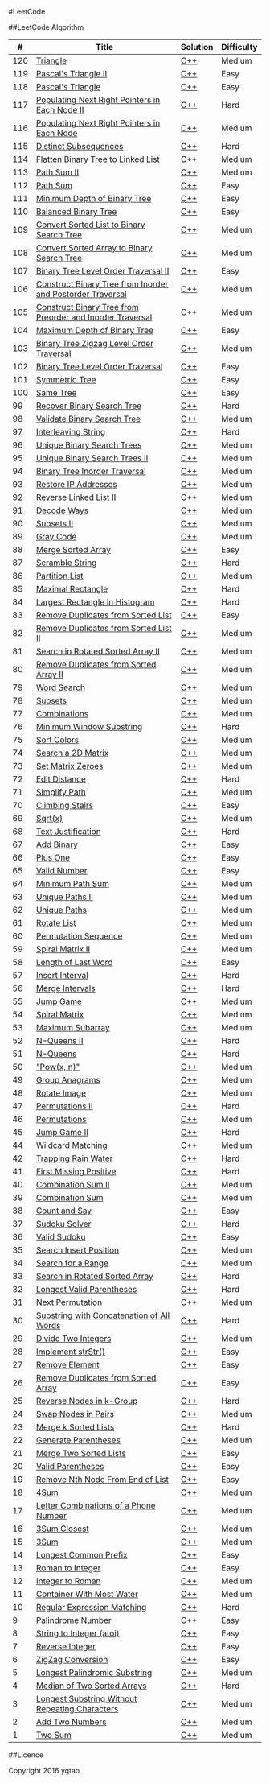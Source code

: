 #LeetCode

##LeetCode Algorithm

| # | Title | Solution | Difficulty |
|---| ----- | -------- | ---------- |
|120|[Triangle](https://oj.leetcode.com/problems/triangle/)| [C++](./LeetCodeSolutions/triangle/triangle.cpp)|Medium|
|119|[Pascal's Triangle II](https://oj.leetcode.com/problems/pascals-triangle-ii/)| [C++](./LeetCodeSolutions/pascalTriangle/pascalTriangle.II.cpp)|Easy|
|118|[Pascal's Triangle](https://oj.leetcode.com/problems/pascals-triangle/)| [C++](./LeetCodeSolutions/pascalTriangle/pascalTriangle.cpp)|Easy|
|117|[Populating Next Right Pointers in Each Node II](https://oj.leetcode.com/problems/populating-next-right-pointers-in-each-node-ii/)| [C++](./LeetCodeSolutions/populatingNextRightPointersInEachNode/populatingNextRightPointersInEachNode.II.cpp)|Hard|
|116|[Populating Next Right Pointers in Each Node](https://oj.leetcode.com/problems/populating-next-right-pointers-in-each-node/)| [C++](./LeetCodeSolutions/populatingNextRightPointersInEachNode/populatingNextRightPointersInEachNode.cpp)|Medium|
|115|[Distinct Subsequences](https://oj.leetcode.com/problems/distinct-subsequences/)| [C++](./LeetCodeSolutions/distinctSubsequences/distinctSubsequences.cpp)|Hard|
|114|[Flatten Binary Tree to Linked List](https://oj.leetcode.com/problems/flatten-binary-tree-to-linked-list/)| [C++](./LeetCodeSolutions/flattenBinaryTreeToLinkedList/flattenBinaryTreeToLinkedList.cpp)|Medium|
|113|[Path Sum II](https://oj.leetcode.com/problems/path-sum-ii/)| [C++](./LeetCodeSolutions/pathSum/pathSum.II.cpp)|Medium|
|112|[Path Sum](https://oj.leetcode.com/problems/path-sum/)| [C++](./LeetCodeSolutions/pathSum/pathSum.cpp)|Easy|
|111|[Minimum Depth of Binary Tree](https://oj.leetcode.com/problems/minimum-depth-of-binary-tree/)| [C++](./LeetCodeSolutions/minimumDepthOfBinaryTree/minimumDepthOfBinaryTree.cpp)|Easy|
|110|[Balanced Binary Tree](https://oj.leetcode.com/problems/balanced-binary-tree/)| [C++](./LeetCodeSolutions/balancedBinaryTree/balancedBinaryTree.cpp)|Easy|
|109|[Convert Sorted List to Binary Search Tree](https://oj.leetcode.com/problems/convert-sorted-list-to-binary-search-tree/)| [C++](./LeetCodeSolutions/convertSortedListToBinarySearchTree/convertSortedListToBinarySearchTree.cpp)|Medium|
|108|[Convert Sorted Array to Binary Search Tree](https://oj.leetcode.com/problems/convert-sorted-array-to-binary-search-tree/)| [C++](./LeetCodeSolutions/convertSortedArrayToBinarySearchTree/convertSortedArrayToBinarySearchTree.cpp)|Medium|
|107|[Binary Tree Level Order Traversal II](https://oj.leetcode.com/problems/binary-tree-level-order-traversal-ii/)| [C++](./LeetCodeSolutions/binaryTreeLevelOrderTraversal/binaryTreeLevelOrderTraversal.II.cpp)|Easy|
|106|[Construct Binary Tree from Inorder and Postorder Traversal](https://oj.leetcode.com/problems/construct-binary-tree-from-inorder-and-postorder-traversal/)| [C++](./LeetCodeSolutions/constructBinaryTreeFromInorderAndPostorderTraversal/constructBinaryTreeFromInorderAndPostorderTraversal.cpp)|Medium|
|105|[Construct Binary Tree from Preorder and Inorder Traversal](https://oj.leetcode.com/problems/construct-binary-tree-from-preorder-and-inorder-traversal/)| [C++](./LeetCodeSolutions/constructBinaryTreeFromPreorderAndInorderTraversal/constructBinaryTreeFromPreorderAndInorderTraversal.cpp)|Medium|
|104|[Maximum Depth of Binary Tree](https://oj.leetcode.com/problems/maximum-depth-of-binary-tree/)| [C++](./LeetCodeSolutions/maximumDepthOfBinaryTree/maximumDepthOfBinaryTree.cpp)|Easy|
|103|[Binary Tree Zigzag Level Order Traversal](https://oj.leetcode.com/problems/binary-tree-zigzag-level-order-traversal/)| [C++](./LeetCodeSolutions/binaryTreeZigzagLevelOrderTraversal/binaryTreeZigzagLevelOrderTraversal.cpp)|Medium|
|102|[Binary Tree Level Order Traversal](https://oj.leetcode.com/problems/binary-tree-level-order-traversal/)| [C++](./LeetCodeSolutions/binaryTreeLevelOrderTraversal/binaryTreeLevelOrderTraversal.cpp)|Easy|
|101|[Symmetric Tree](https://oj.leetcode.com/problems/symmetric-tree/)| [C++](./LeetCodeSolutions/symmetricTree/symmetricTree.cpp)|Easy|
|100|[Same Tree](https://oj.leetcode.com/problems/same-tree/)| [C++](./LeetCodeSolutions/sameTree/sameTree.cpp)|Easy|
|99|[Recover Binary Search Tree](https://oj.leetcode.com/problems/recover-binary-search-tree/)| [C++](./LeetCodeSolutions/recoverBinarySearchTree/recoverBinarySearchTree.cpp)|Hard|
|98|[Validate Binary Search Tree](https://oj.leetcode.com/problems/validate-binary-search-tree/)| [C++](./LeetCodeSolutions/validateBinarySearchTree/validateBinarySearchTree.cpp)|Medium|
|97|[Interleaving String](https://oj.leetcode.com/problems/interleaving-string/)| [C++](./LeetCodeSolutions/interleavingString/interleavingString.cpp)|Hard|
|96|[Unique Binary Search Trees](https://oj.leetcode.com/problems/unique-binary-search-trees/)| [C++](./LeetCodeSolutions/uniqueBinarySearchTrees/uniqueBinarySearchTrees.cpp)|Medium|
|95|[Unique Binary Search Trees II](https://oj.leetcode.com/problems/unique-binary-search-trees-ii/)| [C++](./LeetCodeSolutions/uniqueBinarySearchTrees/uniqueBinarySearchTrees.II.cpp)|Medium|
|94|[Binary Tree Inorder Traversal](https://oj.leetcode.com/problems/binary-tree-inorder-traversal/)| [C++](./LeetCodeSolutions/binaryTreeInorderTraversal/binaryTreeInorderTraversal.cpp)|Medium|
|93|[Restore IP Addresses](https://oj.leetcode.com/problems/restore-ip-addresses/)| [C++](./LeetCodeSolutions/restoreIPAddresses/restoreIPAddresses.cpp)|Medium|
|92|[Reverse Linked List II](https://oj.leetcode.com/problems/reverse-linked-list-ii/)| [C++](./LeetCodeSolutions/reverseLinkedList/reverseLinkedList.II.cpp)|Medium|
|91|[Decode Ways](https://oj.leetcode.com/problems/decode-ways/)| [C++](./LeetCodeSolutions/decodeWays/decodeWays.cpp)|Medium|
|90|[Subsets II](https://oj.leetcode.com/problems/subsets-ii/)| [C++](./LeetCodeSolutions/subsets/subsets.II.cpp)|Medium|
|89|[Gray Code](https://oj.leetcode.com/problems/gray-code/)| [C++](./LeetCodeSolutions/grayCode/grayCode.cpp)|Medium|
|88|[Merge Sorted Array](https://oj.leetcode.com/problems/merge-sorted-array/)| [C++](./LeetCodeSolutions/mergeTwoSortedArray/mergeTwoSortedArray.cpp)|Easy|
|87|[Scramble String](https://oj.leetcode.com/problems/scramble-string/)| [C++](./LeetCodeSolutions/scrambleString/scrambleString.cpp)|Hard|
|86|[Partition List](https://oj.leetcode.com/problems/partition-list/)| [C++](./LeetCodeSolutions/partitionList/partitionList.cpp)|Medium|
|85|[Maximal Rectangle](https://oj.leetcode.com/problems/maximal-rectangle/)| [C++](./LeetCodeSolutions/maximalRectangle/maximalRectangle.cpp)|Hard|
|84|[Largest Rectangle in Histogram](https://oj.leetcode.com/problems/largest-rectangle-in-histogram/)| [C++](./LeetCodeSolutions/largestRectangleInHistogram/largestRectangleInHistogram.cpp)|Hard|
|83|[Remove Duplicates from Sorted List](https://oj.leetcode.com/problems/remove-duplicates-from-sorted-list/)| [C++](./LeetCodeSolutions/removeDuplicatesFromSortedList/removeDuplicatesFromSortedList.cpp)|Easy|
|82|[Remove Duplicates from Sorted List II](https://oj.leetcode.com/problems/remove-duplicates-from-sorted-list-ii/)| [C++](./LeetCodeSolutions/removeDuplicatesFromSortedList/removeDuplicatesFromSortedList.II.cpp)|Medium|
|81|[Search in Rotated Sorted Array II](https://oj.leetcode.com/problems/search-in-rotated-sorted-array-ii/)| [C++](./LeetCodeSolutions/searchInRotatedSortedArray/searchInRotatedSortedArray.II.cpp)|Medium|
|80|[Remove Duplicates from Sorted Array II](https://oj.leetcode.com/problems/remove-duplicates-from-sorted-array-ii/)| [C++](./LeetCodeSolutions/removeDuplicatesFromSortedArray/removeDuplicatesFromSortedArray.II.cpp)|Medium|
|79|[Word Search](https://oj.leetcode.com/problems/word-search/)| [C++](./LeetCodeSolutions/wordSearch/wordSearch.cpp)|Medium|
|78|[Subsets](https://oj.leetcode.com/problems/subsets/)| [C++](./LeetCodeSolutions/subsets/subsets.cpp)|Medium|
|77|[Combinations](https://oj.leetcode.com/problems/combinations/)| [C++](./LeetCodeSolutions/combinations/combinations.cpp)|Medium|
|76|[Minimum Window Substring](https://oj.leetcode.com/problems/minimum-window-substring/)| [C++](./LeetCodeSolutions/minimumWindowSubstring/minimumWindowSubstring.cpp)|Hard|
|75|[Sort Colors](https://oj.leetcode.com/problems/sort-colors/)| [C++](./LeetCodeSolutions/sortColors/sortColors.cpp)|Medium|
|74|[Search a 2D Matrix](https://oj.leetcode.com/problems/search-a-2d-matrix/)| [C++](./LeetCodeSolutions/search2DMatrix/search2DMatrix.cpp)|Medium|
|73|[Set Matrix Zeroes](https://oj.leetcode.com/problems/set-matrix-zeroes/)| [C++](./LeetCodeSolutions/setMatrixZeroes/setMatrixZeroes.cpp)|Medium|
|72|[Edit Distance](https://oj.leetcode.com/problems/edit-distance/)| [C++](./leetcodeSolutions/editDistance/editDistance.cpp)|Hard|
|71|[Simplify Path](https://oj.leetcode.com/problems/simplify-path/)| [C++](./leetcodeSolutions/simplifyPath/simplifyPath.cpp)|Medium|
|70|[Climbing Stairs](https://oj.leetcode.com/problems/climbing-stairs/)| [C++](./LeetCodeSolutions/climbStairs/climbStairs.cpp)|Easy|
|69|[Sqrt(x)](https://oj.leetcode.com/problems/sqrtx/)| [C++](./LeetCodeSolutions/sqrt/sqrt.cpp)|Medium|
|68|[Text Justification](https://oj.leetcode.com/problems/text-justification/)| [C++](./LeetCodeSolutions/textJustification/textJustification.cpp)|Hard|
|67|[Add Binary](https://oj.leetcode.com/problems/add-binary/)| [C++](./LeetCodeSolutions/addBinary/addBinary.cpp)|Easy|
|66|[Plus One](https://oj.leetcode.com/problems/plus-one/)| [C++](./LeetCodeSolutions/plusOne/plusOne.cpp)|Easy|
|65|[Valid Number](https://oj.leetcode.com/problems/valid-number/)| [C++](./LeetCodeSolutions/validNumber/validNumber.cpp)|Easy|
|64|[Minimum Path Sum](https://oj.leetcode.com/problems/minimum-path-sum/)| [C++](./LeetCodeSolutions/minimumPathSum/minimumPathSum.cpp)|Medium|
|63|[Unique Paths II](https://oj.leetcode.com/problems/unique-paths-ii/)| [C++](./LeetCodeSolutions/uniquePaths/uniquePaths.II.cpp)|Medium|
|62|[Unique Paths](https://oj.leetcode.com/problems/unique-paths/)| [C++](./LeetCodeSolutions/uniquePaths/uniquePaths.cpp)|Medium|
|61|[Rotate List](https://oj.leetcode.com/problems/rotate-list/)| [C++](./LeetCodeSolutions/rotateList/rotateList.cpp)|Medium|
|60|[Permutation Sequence](https://oj.leetcode.com/problems/permutation-sequence/)| [C++](./LeetCodeSolutions/permutationSequence/permutationSequence.cpp)|Medium|
|59|[Spiral Matrix II](https://oj.leetcode.com/problems/spiral-matrix-ii/)| [C++](./LeetCodeSolutions/spiralMatrix/spiralMatrix.II.cpp)|Medium|
|58|[Length of Last Word](https://oj.leetcode.com/problems/length-of-last-word/)| [C++](./LeetCodeSolutions/lengthOfLastWord/lengthOfLastWord.cpp)|Easy|
|57|[Insert Interval](https://oj.leetcode.com/problems/insert-interval/)| [C++](./LeetCodeSolutions/insertInterval/insertInterval.cpp)|Hard|
|56|[Merge Intervals](https://oj.leetcode.com/problems/merge-intervals/)| [C++](./LeetCodeSolutions/mergeIntervals/mergeIntervals.cpp)|Hard|
|55|[Jump Game](https://oj.leetcode.com/problems/jump-game/)| [C++](./LeetCodeSolutions/jumpGame/jumpGame.cpp)|Medium|
|54|[Spiral Matrix](https://oj.leetcode.com/problems/spiral-matrix/)| [C++](./LeetCodeSolutions/spiralMatrix/spiralMatrix.cpp)|Medium|
|53|[Maximum Subarray](https://oj.leetcode.com/problems/maximum-subarray/)| [C++](./LeetCodeSolutions/maximumSubArray/maximumSubArray.cpp)|Medium|
|52|[N-Queens II](https://oj.leetcode.com/problems/n-queens-ii/)| [C++](./LeetCodeSolutions/nQueens/nQueuens.II.cpp)|Hard|
|51|[N-Queens](https://oj.leetcode.com/problems/n-queens/)| [C++](./LeetCodeSolutions/nQueens/nQueuens.cpp)|Hard|
|50|["Pow(x, n)"](https://oj.leetcode.com/problems/powx-n/)| [C++](./LeetCodeSolutions/pow/pow.cpp)|Medium|
|49|[Group Anagrams](https://oj.leetcode.com/problems/anagrams/)| [C++](./LeetCodeSolutions/anagrams/GroupAnagrams.cpp)|Medium|
|48|[Rotate Image](https://oj.leetcode.com/problems/rotate-image/)| [C++](./LeetCodeSolutions/rotateImage/rotateImage.cpp)|Medium|
|47|[Permutations II](https://oj.leetcode.com/problems/permutations-ii/)| [C++](./LeetCodeSolutions/permutations/permutations.II.cpp)|Hard|
|46|[Permutations](https://oj.leetcode.com/problems/permutations/)| [C++](./LeetCodeSolutions/permutations/permutations.cpp)|Medium|
|45|[Jump Game II](https://oj.leetcode.com/problems/jump-game-ii/)| [C++](./LeetCodeSolutions/jumpGame/jumpGame.II.cpp)|Hard|
|44|[Wildcard Matching](https://oj.leetcode.com/problems/wildcard-matching/)| [C++](./LeetCodeSolutionss/multiplyStrings/multiplyStrings.cpp)|Medium|
|42|[Trapping Rain Water](https://oj.leetcode.com/problems/trapping-rain-water/)| [C++](./LeetCodeSolutions/trappingRainWater/trappingRainWater.cpp)|Hard|
|41|[First Missing Positive](https://oj.leetcode.com/problems/first-missing-positive/)| [C++](./LeetCodeSolutions/firstMissingPositive/firstMissingPositive.cpp)|Hard|
|40|[Combination Sum II](https://oj.leetcode.com/problems/combination-sum-ii/)| [C++](./LeetCodeSolutions/combinationSum/combinationSum.II.cpp)|Medium|
|39|[Combination Sum](https://oj.leetcode.com/problems/combination-sum/)| [C++](./LeetCodeSolutions/combinationSum/combinationSum.cpp)|Medium|
|38|[Count and Say](https://oj.leetcode.com/problems/count-and-say/)| [C++](./LeetCodeSolutions/countAndSay/countAndSay.cpp)|Easy|
|37|[Sudoku Solver](https://oj.leetcode.com/problems/sudoku-solver/)| [C++](./LeetCodeSolutions/sudokuSolver/sudokuSolver.cpp)|Hard|
|36|[Valid Sudoku](https://oj.leetcode.com/problems/valid-sudoku/)| [C++](./LeetCodeSolutions/validSudoku/validSudoku.cpp)|Easy|
|35|[Search Insert Position](https://oj.leetcode.com/problems/search-insert-position/)| [C++](./LeetCodeSolutions/searchInsertPosition/searchInsertPosition.cpp)|Medium|
|34|[Search for a Range](https://oj.leetcode.com/problems/search-for-a-range/)| [C++](./LeetCodeSolutions/searchForRange/searchForRange.cpp)|Medium|
|33|[Search in Rotated Sorted Array](https://oj.leetcode.com/problems/search-in-rotated-sorted-array/)| [C++](./LeetCodeSolutions/searchInRotatedSortedArray/searchInRotatedSortedArray.cpp)|Hard|
|32|[Longest Valid Parentheses](https://oj.leetcode.com/problems/longest-valid-parentheses/)| [C++](./LeetCodeSolutions/longestValidParentheses/longestValidParentheses.cpp)|Hard|
|31|[Next Permutation](https://oj.leetcode.com/problems/next-permutation/)| [C++](./LeetCodeSolutions/nextPermutation/nextPermutation.cpp)|Medium|
|30|[Substring with Concatenation of All Words](https://oj.leetcode.com/problems/substring-with-concatenation-of-all-words/)| [C++](./LeetCodeSolutions/substringWithConcatenationOfAllWords/substringWithConcatenationOfAllWords.cpp)|Hard|
|29|[Divide Two Integers](https://oj.leetcode.com/problems/divide-two-integers/)| [C++](./LeetCodeSolutions/divideTwoInt/divideTwoInt.cpp)|Medium|
|28|[Implement strStr()](https://oj.leetcode.com/problems/implement-strstr/)| [C++](./LeetCodeSolutions/strStr/strStr.cpp)|Easy|
|27|[Remove Element](https://oj.leetcode.com/problems/remove-element/)| [C++](./LeetCodeSolutions/removeElement/removeElement.cpp)|Easy|
|26|[Remove Duplicates from Sorted Array](https://oj.leetcode.com/problems/remove-duplicates-from-sorted-array/)| [C++](./LeetCodeSolutions/removeDuplicatesFromSortedArray/removeDuplicatesFromSortedArray.cpp)|Easy|
|25|[Reverse Nodes in k-Group](https://oj.leetcode.com/problems/reverse-nodes-in-k-group/)| [C++](./LeetCodeSolutions/reverseNodesInKGroup/reverseNodesInKGroup.cpp)|Hard|
|24|[Swap Nodes in Pairs](https://oj.leetcode.com/problems/swap-nodes-in-pairs/)| [C++](./LeetCodeSolutions/swapNodesInPairs/swapNodesInPairs.cpp)|Medium|
|23|[Merge k Sorted Lists](https://oj.leetcode.com/problems/merge-k-sorted-lists/)| [C++](./LeetCodeSolutions/MergeKSortedLists/MergeKSortedLists.cpp)|Hard|
|22|[Generate Parentheses](https://oj.leetcode.com/problems/generate-parentheses/)| [C++](./LeetCodeSolutions/generateParentheses/generateParentheses.cpp)|Medium|
|21|[Merge Two Sorted Lists](https://oj.leetcode.com/problems/merge-two-sorted-lists/)| [C++](./LeetCodeSolutions/MergeTwoSortedList/MergeTwoSortedList.cpp)|Easy|
|20|[Valid Parentheses](https://oj.leetcode.com/problems/valid-parentheses/)| [C++](./LeetCodeSolutions/validParentheses/validParentheses.cpp)|Easy|
|19|[Remove Nth Node From End of List](https://oj.leetcode.com/problems/remove-nth-node-from-end-of-list/)| [C++](./LeetCodeSolutions/removeNthNodeFromEndOfList/removeNthNodeFromEndOfList.cpp)|Easy|
|18|[4Sum](https://oj.leetcode.com/problems/4sum/)| [C++](./LeetCodeSolutions/4Sum/4Sum.cpp)|Medium|
|17|[Letter Combinations of a Phone Number](https://oj.leetcode.com/problems/letter-combinations-of-a-phone-number/)| [C++](./LeetCodeSolutions/letterCombinationsOfAPhoneNumber/letterCombinationsOfAPhoneNumber.cpp)|Medium|
|16|[3Sum Closest](https://oj.leetcode.com/problems/3sum-closest/)| [C++](./LeetCodeSolutions/3SumClosest/3SumClosest.cpp)|Medium|
|15|[3Sum](https://oj.leetcode.com/problems/3sum/)| [C++](./LeetCodeSolutions/3Sum/3Sum.cpp)|Medium|
|14|[Longest Common Prefix](https://oj.leetcode.com/problems/longest-common-prefix/)| [C++](./LeetCodeSolutions/longestCommonPrefix/longestCommonPrefix.cpp)|Easy|
|13|[Roman to Integer](https://oj.leetcode.com/problems/roman-to-integer/)| [C++](./LeetCodeSolutions/romanToInteger/romanToInteger.cpp)|Easy|
|12|[Integer to Roman](https://oj.leetcode.com/problems/integer-to-roman/)| [C++](./LeetCodeSolutions/integerToRoman/integerToRoman.cpp)|Medium|
|11|[Container With Most Water](https://oj.leetcode.com/problems/container-with-most-water/)| [C++](./LeetCodeSolutions/containerWithMostWater/containerWithMostWater.cpp)|Medium|
|10|[Regular Expression Matching](https://oj.leetcode.com/problems/regular-expression-matching/)| [C++](./LeetCodeSolutions/regularExpressionMatching/regularExpressionMatching.cpp)|Hard|
|9|[Palindrome Number](https://oj.leetcode.com/problems/palindrome-number/)| [C++](./LeetCodeSolutions/palindromeNumber/palindromeNumber.cpp)|Easy|
|8|[String to Integer (atoi)](https://oj.leetcode.com/problems/string-to-integer-atoi/)| [C++](./LeetCodeSolutions/stringToInteger/stringToInteger.cpp)|Easy|
|7|[Reverse Integer](https://oj.leetcode.com/problems/reverse-integer/)| [C++](./LeetCodeSolutions/reverseInteger/reverseInteger.cpp)|Easy|
|6|[ZigZag Conversion](https://oj.leetcode.com/problems/zigzag-conversion/)| [C++](./LeetCodeSolutions/zigZagConversion/zigZagConversion.cpp)|Easy|
|5|[Longest Palindromic Substring](https://oj.leetcode.com/problems/longest-palindromic-substring/)| [C++](./LeetCodeSolutions/longestPalindromicSubstring/longestPalindromicSubstring.cpp)|Medium|
|4|[Median of Two Sorted Arrays](https://leetcode.com/problems/median-of-two-sorted-arrays/)| [C++](./LeetCodeSolutions/MedianofTwoSortedArrays/MedianofTwoSortedArrays.cpp)|Hard|
|3|[Longest Substring Without Repeating Characters](https://leetcode.com/problems/longest-substring-without-repeating-characters/)| [C++](./LeetCodeSolutions/longestSubstringWithoutRepeatingCharacters/longestSubstringWithoutRepeatingCharacters.cpp)|Medium|
|2| [Add Two Numbers](https://leetcode.com/problems/add-two-numbers/)| [C++](./LeetCodeSolutions/AddTwoNumbers/addTwoNumbers.cpp) | Medium|
|1|[Two Sum](https://oj.leetcode.com/problems/two-sum/)| [C++](./LeetCodeSolutions/twoSum/twoSum.cpp)|Medium|

##Licence

Copyright 2016 yqtao


